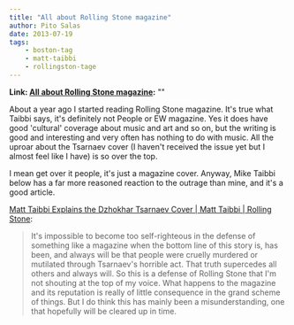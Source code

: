 ```yaml
---
title: "All about Rolling Stone magazine"
author: Pito Salas
date: 2013-07-19
tags:
    - boston-tag
    - matt-taibbi
    - rollingston-tage
---
```


**Link: [All about Rolling Stone magazine](None):** ""

About a year ago I started reading Rolling Stone magazine. It's true what
Taibbi says, it's definitely not People or EW magazine. Yes it does have good
'cultural' coverage about music and art and so on, but the writing is good and
interesting and very often has nothing to do with music. All the uproar about
the Tsarnaev cover (I haven't received the issue yet but I almost feel like I
have) is so over the top.

I mean get over it people, it's just a magazine cover. Anyway, Mike Taibbi
below has a far more reasoned reaction to the outrage than mine, and it's a
good article.

[Matt Taibbi Explains the Dzhokhar Tsarnaev Cover | Matt Taibbi | Rolling Stone](<http://www.rollingstone.com/politics/blogs/taibblog/explaining-the-rolling-stone-cover-by-a-boston-native-20130719?utm_source=dailynewsletter&utm_medium=email&utm_campaign=newsletter>):

> It's impossible to become too self-righteous in the defense of something
> like a magazine when the bottom line of this story is, has been, and always
> will be that people were cruelly murdered or mutilated through Tsarnaev's
> horrible act. That truth supercedes all others and always will.  So this is
> a defense of Rolling Stone that I'm not shouting at the top of my voice.
> What happens to the magazine and its reputation is really of little
> consequence in the grand scheme of things. But I do think this has mainly
> been a misunderstanding, one that hopefully will be cleared up in time.




